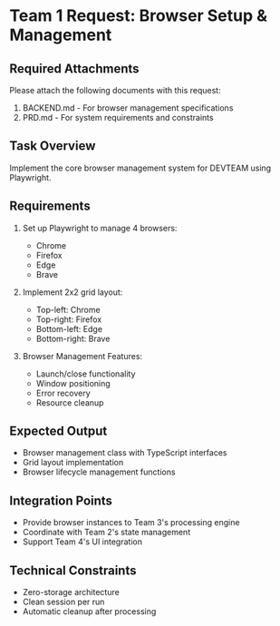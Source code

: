 # Team 1 Request: Browser Setup & Management

## Required Attachments
Please attach the following documents with this request:
1. BACKEND.md - For browser management specifications
2. PRD.md - For system requirements and constraints

## Task Overview
Implement the core browser management system for DEVTEAM using Playwright.

## Requirements
1. Set up Playwright to manage 4 browsers:
   - Chrome
   - Firefox
   - Edge
   - Brave

2. Implement 2x2 grid layout:
   - Top-left: Chrome
   - Top-right: Firefox
   - Bottom-left: Edge
   - Bottom-right: Brave

3. Browser Management Features:
   - Launch/close functionality
   - Window positioning
   - Error recovery
   - Resource cleanup

## Expected Output
- Browser management class with TypeScript interfaces
- Grid layout implementation
- Browser lifecycle management functions

## Integration Points
- Provide browser instances to Team 3's processing engine
- Coordinate with Team 2's state management
- Support Team 4's UI integration

## Technical Constraints
- Zero-storage architecture
- Clean session per run
- Automatic cleanup after processing 